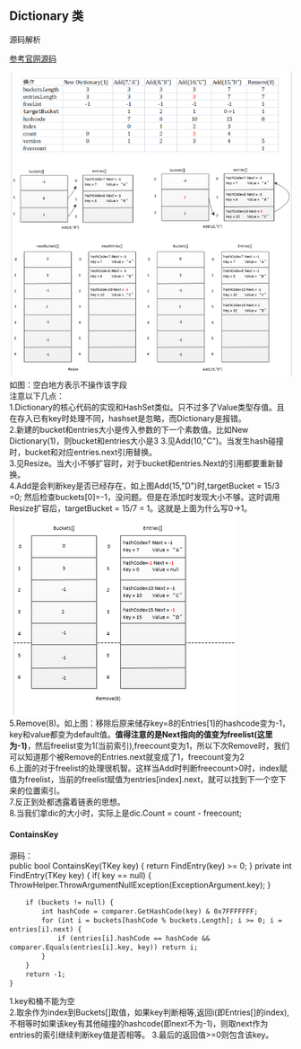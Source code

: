 ## Dictionary 类
源码解析

[参考官网源码](https://referencesource.microsoft.com/#mscorlib/system/collections/generic/dictionary.cs,998e5f475d87f454)   

![](pic/7.png)
如图：空白地方表示不操作该字段  
注意以下几点：  
1.Dictionary的核心代码的实现和HashSet类似。只不过多了Value类型存值。且在存入已有key时处理不同，hashset是忽略，而Dictionary是报错。  
2.新建的bucket和entries大小是传入参数的下一个素数值。比如New Dictionary(1)，则bucket和entries大小是3
3.见Add(10,"C")。当发生hash碰撞时，bucket和对应entries.next引用替换。  
3.见Resize。当大小不够扩容时，对于bucket和entries.Next的引用都要重新替换。  
4.Add是会判断key是否已经存在，如上图Add(15,"D")时,targetBucket = 15/3 =0; 然后检查buckets[0]=-1，没问题。但是在添加时发现大小不够。这时调用Resize扩容后，targetBucket = 15/7 = 1。这就是上面为什么写0->1。  
![](pic/8.png)  
5.Remove(8)。如上图：移除后原来储存key=8的Entries[1]的hashcode变为-1，key和value都变为default值。**值得注意的是Next指向的值变为freelist(这里为-1)**，然后freelist变为1(当前索引),freecount变为1，所以下次Remove时，我们可以知道那个被Remove的Entries.next就变成了1，freecount变为2  
6.上面的对于freelist的处理很机智。这样当Add时判断freecount>0时，index赋值为freelist，当前的freelist赋值为entries[index].next，就可以找到下一个空下来的位置索引。   
7.反正到处都透露着链表的思想。  
8.当我们拿dic的大小时，实际上是dic.Count = count - freecount;  

#### ContainsKey  
源码：  
	public bool ContainsKey(TKey key) {
            return FindEntry(key) >= 0;
    }
	private int FindEntry(TKey key) {
	    if( key == null) {
	        ThrowHelper.ThrowArgumentNullException(ExceptionArgument.key);
	    }
	
	    if (buckets != null) {
	        int hashCode = comparer.GetHashCode(key) & 0x7FFFFFFF;
	        for (int i = buckets[hashCode % buckets.Length]; i >= 0; i = entries[i].next) {
	            if (entries[i].hashCode == hashCode && comparer.Equals(entries[i].key, key)) return i;
	        }
	    }
	    return -1;
	}
1.key和桶不能为空  
2.取余作为index到Buckets[]取值，如果key判断相等,返回i(即Entries[]的index),不相等时如果该key有其他碰撞的hashcode(即next不为-1)，则取next作为entries的索引继续判断key值是否相等。
3.最后的返回值>=0则包含该key。